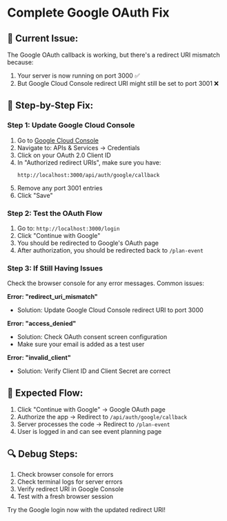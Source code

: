 # Complete Google OAuth Fix

## 🚨 **Current Issue:**
The Google OAuth callback is working, but there's a redirect URI mismatch because:
1. Your server is now running on port 3000 ✅
2. But Google Cloud Console redirect URI might still be set to port 3001 ❌

## 🔧 **Step-by-Step Fix:**

### Step 1: Update Google Cloud Console
1. Go to [Google Cloud Console](https://console.cloud.google.com/)
2. Navigate to: APIs & Services → Credentials
3. Click on your OAuth 2.0 Client ID
4. In "Authorized redirect URIs", make sure you have:
   ```
   http://localhost:3000/api/auth/google/callback
   ```
5. Remove any port 3001 entries
6. Click "Save"

### Step 2: Test the OAuth Flow
1. Go to: `http://localhost:3000/login`
2. Click "Continue with Google"
3. You should be redirected to Google's OAuth page
4. After authorization, you should be redirected back to `/plan-event`

### Step 3: If Still Having Issues
Check the browser console for any error messages. Common issues:

**Error: "redirect_uri_mismatch"**
- Solution: Update Google Cloud Console redirect URI to port 3000

**Error: "access_denied"**
- Solution: Check OAuth consent screen configuration
- Make sure your email is added as a test user

**Error: "invalid_client"**
- Solution: Verify Client ID and Client Secret are correct

## 🎯 **Expected Flow:**
1. Click "Continue with Google" → Google OAuth page
2. Authorize the app → Redirect to `/api/auth/google/callback`
3. Server processes the code → Redirect to `/plan-event`
4. User is logged in and can see event planning page

## 🔍 **Debug Steps:**
1. Check browser console for errors
2. Check terminal logs for server errors
3. Verify redirect URI in Google Console
4. Test with a fresh browser session

Try the Google login now with the updated redirect URI!




